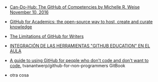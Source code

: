 * [Can-Do-Hub: The GitHub of Competencies
by Michelle R. Weise
November 10, 2016](http://www.nebhe.org/thejournal/can-do-hub-the-github-of-competencies/)
* [GitHub for Academics: the open-source way to host, create and curate knowledge](http://blogs.lse.ac.uk/impactofsocialsciences/2013/06/04/github-for-academics/)
* [The Limitations of GitHub for Writers](https://www.chronicle.com/blogs/profhacker/the-limitations-of-github-for-writers/48299)
* [INTEGRACIÓN DE LAS HERRAMIENTAS "GITHUB EDUCATION" EN EL AULA](https://campusvirtual.ull.es/ocw/course/view.php?id=136)
* [A guide to using GitHub for people who don't code and don't want to code.](https://github.com/tvanantwerp/github-for-non-programmers) tvanantwerp/github-for-non-programmers GitBook

* otra cosa  
